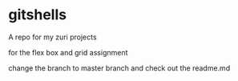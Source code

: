 # gitshells
A repo for my zuri projects

for the flex box and grid assignment 

change the branch to master branch and check out the readme.md
